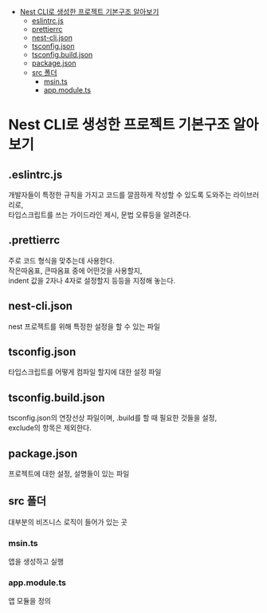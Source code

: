<!-- TOC -->

- [Nest CLI로 생성한 프로젝트 기본구조 알아보기](#nest-cli%EB%A1%9C-%EC%83%9D%EC%84%B1%ED%95%9C-%ED%94%84%EB%A1%9C%EC%A0%9D%ED%8A%B8-%EA%B8%B0%EB%B3%B8%EA%B5%AC%EC%A1%B0-%EC%95%8C%EC%95%84%EB%B3%B4%EA%B8%B0)
  - [eslintrc.js](#eslintrcjs)
  - [prettierrc](#prettierrc)
  - [nest-cli.json](#nest-clijson)
  - [tsconfig.json](#tsconfigjson)
  - [tsconfig.build.json](#tsconfigbuildjson)
  - [package.json](#packagejson)
  - [src 폴더](#src-%ED%8F%B4%EB%8D%94)
    - [msin.ts](#msints)
    - [app.module.ts](#appmodulets)

<!-- /TOC -->

# Nest CLI로 생성한 프로젝트 기본구조 알아보기

## .eslintrc.js
개발자들이 특정한 규칙을 가지고 코드를 깔끔하게 작성할 수 있도록 도와주는 라이브러리로,  
타입스크립트를 쓰는 가이드라인 제시, 문법 오류등을 알려준다.
## .prettierrc
주로 코드 형식을 맞추는데 사용한다.  
작은따옴표, 큰따옴표 중에 어떤것을 사용할지,  
indent 값을 2자나 4자로 설정할지 등등을 지정해 놓는다.
## nest-cli.json
nest 프로젝트를 위해 특정한 설정을 할 수 있는 파일
## tsconfig.json
타입스크립트를 어떻게 컴파일 할지에 대한 설정 파일
## tsconfig.build.json
tsconfig.json의 연장선상 파일이며, .build를 할 때 필요한 것들을 설정,  
exclude의 항목은 제외한다.
## package.json
프로젝트에 대한 설정, 설명들이 있는 파일

## src 폴더
대부분의 비즈니스 로직이 들어가 있는 곳
### msin.ts
앱을 생성하고 실행
### app.module.ts
앱 모듈을 정의